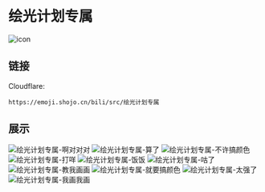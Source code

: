 # 绘光计划专属
![icon](https://emoji.shojo.cn/bili/src/绘光计划专属/icon.png)
## 链接
Cloudflare:
```
https://emoji.shojo.cn/bili/src/绘光计划专属
```
## 展示
![绘光计划专属-啊对对对](https://emoji.shojo.cn/bili/src/绘光计划专属/绘光计划专属-啊对对对.png)
![绘光计划专属-算了](https://emoji.shojo.cn/bili/src/绘光计划专属/绘光计划专属-算了.png)
![绘光计划专属-不许搞颜色](https://emoji.shojo.cn/bili/src/绘光计划专属/绘光计划专属-不许搞颜色.png)
![绘光计划专属-打咩](https://emoji.shojo.cn/bili/src/绘光计划专属/绘光计划专属-打咩.png)
![绘光计划专属-饭饭](https://emoji.shojo.cn/bili/src/绘光计划专属/绘光计划专属-饭饭.png)
![绘光计划专属-咕了](https://emoji.shojo.cn/bili/src/绘光计划专属/绘光计划专属-咕了.png)
![绘光计划专属-教我画画](https://emoji.shojo.cn/bili/src/绘光计划专属/绘光计划专属-教我画画.png)
![绘光计划专属-就要搞颜色](https://emoji.shojo.cn/bili/src/绘光计划专属/绘光计划专属-就要搞颜色.png)
![绘光计划专属-太强了](https://emoji.shojo.cn/bili/src/绘光计划专属/绘光计划专属-太强了.png)
![绘光计划专属-我画我画](https://emoji.shojo.cn/bili/src/绘光计划专属/绘光计划专属-我画我画.png)
